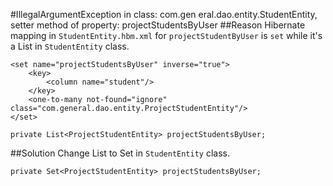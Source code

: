#IllegalArgumentException in class: com.gen     eral.dao.entity.StudentEntity, setter method of property: projectStudentsByUser
##Reason
Hibernate mapping in `StudentEntity.hbm.xml` for `projectStudentByUser` is `set` while it's a List in `StudentEntity` class.
```
<set name="projectStudentsByUser" inverse="true">
    <key>
        <column name="student"/>
    </key>
    <one-to-many not-found="ignore" class="com.general.dao.entity.ProjectStudentEntity"/>
</set>
```
```
private List<ProjectStudentEntity> projectStudentsByUser;
```
##Solution
Change List to Set in `StudentEntity` class.
```
private Set<ProjectStudentEntity> projectStudentsByUser;
```